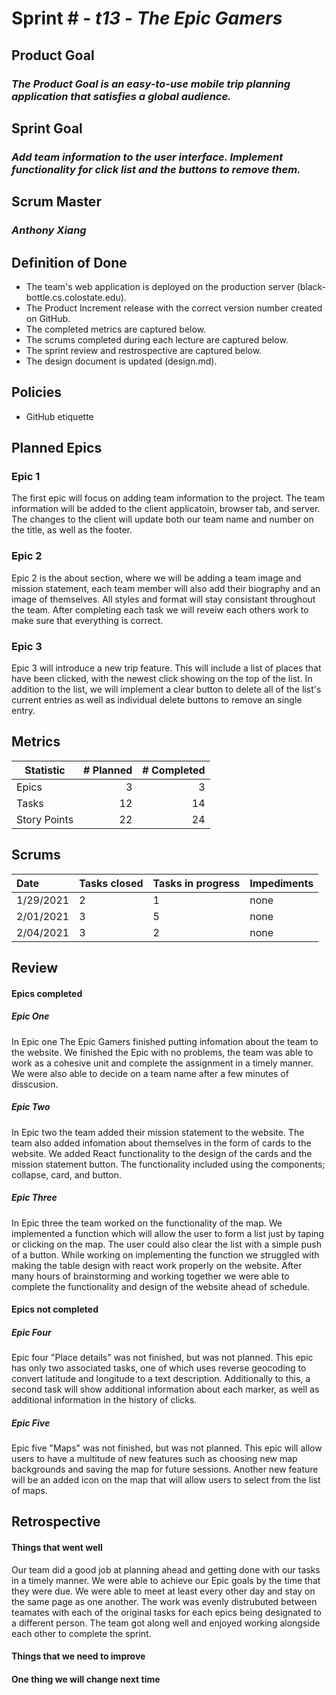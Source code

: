 # Sprint # - *t13* - *The Epic Gamers*

## Product Goal
### *The Product Goal is an easy-to-use mobile trip planning application that satisfies a global audience.*

## Sprint Goal
### *Add team information to the user interface. Implement functionality for click list and the buttons to remove them.*

## Scrum Master
### *Anthony Xiang*

## Definition of Done

* The team's web application is deployed on the production server (black-bottle.cs.colostate.edu).
* The Product Increment release with the correct version number created on GitHub.
* The completed metrics are captured below.
* The scrums completed during each lecture are captured below.
* The sprint review and restrospective are captured below.
* The design document is updated (design.md).


## Policies

* GitHub etiquette


## Planned Epics

### Epic 1

The first epic will focus on adding team information to the project. The team information will be added to the client applicatoin, browser tab, and server. The changes to the client will update both our team name and number on the title, as well as the footer.

### Epic 2

Epic 2 is the about section, where we will be adding a team image and mission statement, each team member will also add their biography and an image of themselves. All styles and format will stay consistant throughout the team. After completing each task we will reveiw each others work to make sure that everything is correct. 

### Epic 3

Epic 3 will introduce a new trip feature. This will include a list of places that have been clicked, with the newest click showing on the top of the list. In addition to the list, we will implement a clear button to delete all of the list's current entries as well as individual delete buttons to remove an single entry.

## Metrics

| Statistic | # Planned | # Completed |
| --- | ---: | ---: |
| Epics |  3  |  3  | 
| Tasks |  12  |  14 |
| Story Points |  22 | 24 |  


## Scrums

| Date | Tasks closed | Tasks in progress | Impediments |
| :--- | :--- | :--- | :--- |
| 1/29/2021 | 2 | 1 | none |
| 2/01/2021 | 3 | 5 | none |
| 2/04/2021 | 3 | 2 | none |


## Review

#### Epics completed  
##### Epic One 
In Epic one The Epic Gamers finished putting infomation about the team to the website. We finished the Epic with no problems, the team was able to work as a cohesive unit and complete the assignment in a timely manner. We were also able to decide on a team name after a few minutes of disscusion.
##### Epic Two
In Epic two the team added their mission statement to the website. The team also added infomation about themselves in the form of cards to the website. We added React functionality to the design of the cards and the mission statement button. The functionality included using the components; collapse, card, and button. 
##### Epic Three
In Epic three the team worked on the functionality of the map. We implemented a function which will allow the user to form a list just by taping or clicking on the map. The user could also clear the list with a simple push of a button. While working on implementing the function we struggled with making the table design with react work properly on the website. After many hours of brainstorming and working together we were able to complete the functionality and design of the website ahead of schedule.

#### Epics not completed 
##### Epic Four 
Epic four "Place details" was not finished, but was not planned. This epic has only two associated tasks, one of which uses reverse geocoding to convert latitude and longitude to a text description. Additionally to this, a second task will show additional information about each marker, as well as additional information in the history of clicks. 

##### Epic Five
Epic five "Maps" was not finished, but was not planned. This epic will allow users to have a multitude of new features such as choosing new map backgrounds and saving the map for future sessions. Another new feature will be an added icon on the map that will allow users to select from the list of maps.

## Retrospective

#### Things that went well
Our team did a good job at planning ahead and getting done with our tasks in a timely manner. We were able to achieve our Epic goals by the time that they were due. We were able to meet at least every other day and stay on the same page as one another. The work was evenly distrubuted between teamates with each of the original tasks for each epics being designated to a different person. The team got along well and enjoyed working alongside each other to complete the sprint.

#### Things that we need to improve

#### One thing we will change next time
